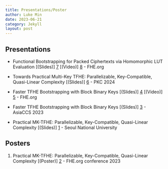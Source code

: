 ```yaml
---
title: Presentations/Poster
author: Luke Min
date: 2023-06-21
category: Jekyll
layout: post
---
```


Presentations
-------------

+ Functional Bootstrapping for Packed Ciphertexts via Homomorphic LUT Evaluation [(Slides)] [7] [(Video)] [8] - FHE.org

+ Towards Practical Multi-Key TFHE: Parallelizable, Key-Compatible, Quasi-Linear Complexity [(Slides)] [6] - PKC 2024

+ Faster TFHE Bootstrapping with Block Binary Keys [(Slides)] [4] [(Video)] [5] - FHE.org

+ Faster TFHE Bootstrapping with Block Binary Keys [(Slides)] [3] - AsiaCCS 2023

+ Practical MK-TFHE: Parallelizable, Key-Compatible, Quasi-Linear Complexity [(Slides)] [1] - Seoul National University

Posters
-------------

1. Practical MK-TFHE: Parallelizable, Key-Compatible, Quasi-Linear Complexity [(Poster)] [2] - FHE.org conference 2023

[1]: https://snu-lukemin.github.io/files/MKTFHE.pptx
[2]: https://snu-lukemin.github.io/files/MKTFHE_poster.pdf
[3]: https://snu-lukemin.github.io/files/_ASIACCS23__Block_Key_PPT.pdf
[4]: https://snu-lukemin.github.io/files/_FHE_org_Block_Key_PPT.pdf
[5]: https://www.youtube.com/watch?v=SkdnewzruNA
[6]: https://snu-lukemin.github.io/files/_PKC24__MKTFHE.pdf
[7]: https://snu-lukemin.github.io/files/Functional.Bootstrapping.pdf
[8]: https://www.youtube.com/watch?v=ngOQGLvBsCw